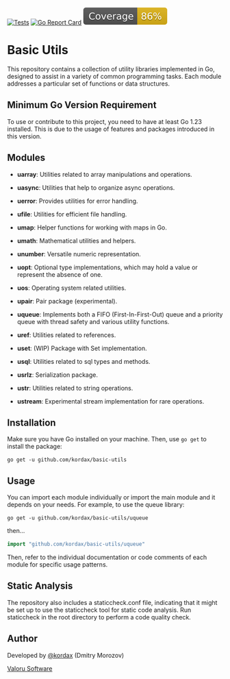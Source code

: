 [![Tests](https://github.com/kordax/basic-utils/actions/workflows/Tests.yml/badge.svg?branch=main)](https://github.com/kordax/basic-utils/actions/workflows/Tests.yml)
[![Go Report Card](https://goreportcard.com/badge/github.com/kordax/basic-utils)](https://goreportcard.com/report/github.com/kordax/basic-utils)
[![Coverage](https://raw.githubusercontent.com/kordax/basic-utils/badges/.badges/main/coverage.svg)](https://github.com/kordax/basic-utils/tree/badges)

# Basic Utils

This repository contains a collection of utility libraries implemented in Go, designed to assist in a variety of common
programming tasks. Each module addresses a particular set of functions or data structures.

## Minimum Go Version Requirement

To use or contribute to this project, you need to have at least Go 1.23 installed.
This is due to the usage of features and packages introduced in this version.

## Modules

- **uarray**: Utilities related to array manipulations and operations.

- **uasync**: Utilities that help to organize async operations.

- **uerror**: Provides utilities for error handling.

- **ufile**: Utilities for efficient file handling.

- **umap**: Helper functions for working with maps in Go.

- **umath**: Mathematical utilities and helpers.

- **unumber**: Versatile numeric representation.

- **uopt**: Optional type implementations, which may hold a value or represent the absence of one.

- **uos**: Operating system related utilities.

- **upair**: Pair package (experimental).

- **uqueue**: Implements both a FIFO (First-In-First-Out) queue and a priority queue with thread safety and various
  utility functions.

- **uref**: Utilities related to references.

- **uset**: (WIP) Package with Set implementation.

- **usql**: Utilities related to sql types and methods.

- **usrlz**: Serialization package.

- **ustr**: Utilities related to string operations.

- **ustream**: Experimental stream implementation for rare operations.

## Installation

Make sure you have Go installed on your machine. Then, use `go get` to install the package:

```shell
go get -u github.com/kordax/basic-utils
```

## Usage

You can import each module individually or import the main module and it depends on your needs. For example, to use the
queue library:

```shell
go get -u github.com/kordax/basic-utils/uqueue
```

then...

```go
import "github.com/kordax/basic-utils/uqueue"
```

Then, refer to the individual documentation or code comments of each module for specific usage patterns.

## Static Analysis

The repository also includes a staticcheck.conf file, indicating that it might be set up to use the staticcheck tool for
static code analysis. Run staticcheck in the root directory to perform a code quality check.

## Author

Developed by [@kordax](mailto:dmorozov@valoru-software.com) (Dmitry Morozov)

[Valoru Software](https://valoru-software.com)
